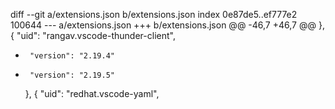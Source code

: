diff --git a/extensions.json b/extensions.json
index 0e87de5..ef777e2 100644
--- a/extensions.json
+++ b/extensions.json
@@ -46,7 +46,7 @@
     },
     {
       "uid": "rangav.vscode-thunder-client",
-      "version": "2.19.4"
+      "version": "2.19.5"
     },
     {
       "uid": "redhat.vscode-yaml",
